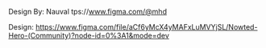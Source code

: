 Design By: Nauval
tps://www.figma.com/@mhd

Design: 
https://www.figma.com/file/aCf6yMcX4yMAFxLuMVYjSL/Nowted-Hero-(Community)?node-id=0%3A1&mode=dev
